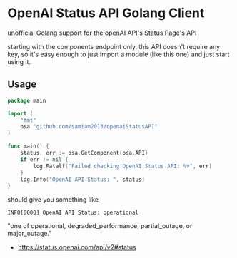 # OpenAI Status API Golang Client

unofficial Golang support for the openAI API's Status Page's API 

starting with the components endpoint only, this API doesn't require
any key, so it's easy enough to just import a module (like this one) 
and just start using it. 

## Usage

```go
package main

import (
    "fmt"
    osa "github.com/samiam2013/openaiStatusAPI"
)

func main() {
    status, err := osa.GetComponent(osa.API)
    if err != nil {
        log.Fatalf("Failed checking OpenAI Status API: %v", err)
    }
    log.Info("OpenAI API Status: ", status)
}
```

should give you something like 
```
INFO[0000] OpenAI API Status: operational
```
"one of operational, degraded_performance, partial_outage, or major_outage."
- https://status.openai.com/api/v2#status
